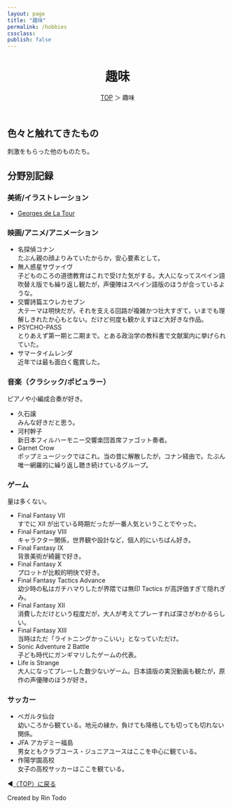 ```yaml
---
layout: page
title: "趣味"
permalink: /hobbies
cssclass:
publish: false
---
```




<html lang="ja">
   <head>

   </head>
    <body>
        <div class="wrap">
            <header>
                <h1>趣味</h1>
                <span><a href="/index.html">TOP</a> ＞ 趣味</span>
            </header>
            <main>
            <h2>色々と触れてきたもの</h2>
            <p>刺激をもらった他のものたち。</p>
            <h2>分野別記録</h2>
            <h3>美術/イラストレーション</h3>
            <ul>
                <li><a href="https://fr.wikipedia.org/wiki/Georges_de_La_Tour">Georges de La Tour</a></li>
            </ul>
            <h3>映画/アニメ/アニメーション</h3>
            <ul>
                <li>名探偵コナン</li>たぶん親の顔よりみていたからか，安心要素として。
                <li>無人惑星サヴァイヴ</li>子どものころの道徳教育はこれで受けた気がする。大人になってスペイン語吹替え版でも繰り返し観たが，声優陣はスペイン語版のほうが合っているような。
                <li>交響詩篇エウレカセブン</li>大テーマは明快だが，それを支える回路が複雑かつ壮大すぎて，いまでも理解しきれたか心もとない。だけど何度も観かえすほど大好きな作品。
                <li>PSYCHO-PASS</li>とりあえず第一期と二期まで。とある政治学の教科書で文献案内に挙げられていた。
                <li>サマータイムレンダ</li>近年では最も面白く鑑賞した。                
            </ul>
            <h3>音楽（クラシック/ポピュラー）</h3>ピアノや小編成合奏が好き。
            <ul>
                <li>久石譲</li>みんな好きだと思う。
                <li>河村幹子</li>新日本フィルハーモニー交響楽団首席ファゴット奏者。
                <li>Garnet Crow</li>ポップミュージックではこれ。当の昔に解散したが，コナン経由で。たぶん唯一網羅的に繰り返し聴き続けているグループ。
            </ul>
            <h3>ゲーム</h3>量は多くない。
            <ul>
                <li>Final Fantasy VII</li>すでに XII が出ている時期だったが一番人気ということでやった。
                <li>Final Fantasy VIII</li>キャラクター関係，世界観や設計など，個人的にいちばん好き。
                <li>Final Fantasy IX</li>背景美術が綺麗で好き。
                <li>Final Fantasy X</li>プロットが比較的明快で好き。
                <li>Final Fantasy Tactics Advance</li>幼少時の私はガチハマりしたが界隈では無印 Tactics が高評価すぎて隠れぎみ。
                <li>Final Fantasy XII</li>消費しただけという程度だが，大人が考えてプレーすれば深さがわかるらしい。
                <li>Final Fantasy XIII</li>当時はただ「ライトニングかっこいい」となっていただけ。
                <li>Sonic Adventure 2 Battle</li>子ども時代にガンギマリしたゲームの代表。
                <li>Life is Strange</li>大人になってプレーした数少ないゲーム。日本語版の実況動画も観たが，原作の声優陣のほうが好き。
            </ul>
            <h3>サッカー</h3>
            <ul>
                <li>ベガルタ仙台</li>幼いころから観ている。地元の縁か，負けても降格しても切っても切れない関係。
                <li>JFA アカデミー福島</li>男女ともクラブユース・ジュニアユースはここを中心に観ている。
                <li>作陽学園高校</li>女子の高校サッカーはここを観ている。                
            </ul>
            </main>
            <footer class="footer">
                <p>◀<a href="/index.html">〈TOP〉に戻る</a></p>
                Created by Rin Todo
            </footer>
        </div>
    </body>
</html>
